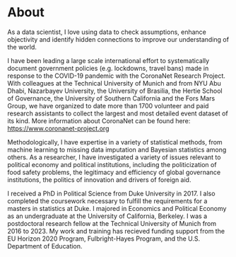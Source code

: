 # About


As a data scientist, I love using data to check assumptions, enhance objectivity and identify hidden connections to improve our understanding of the world. 


I have been leading a large scale international effort to systematically document government policies (e.g. lockdowns, travel bans) made in response to the COVID-19 pandemic with the CoronaNet Research Project. With colleagues at the Technical University of Munich and from NYU Abu Dhabi, Nazarbayev University, the University of Brasilia, the Hertie School of Governance, the University of Southern California and the Fors Mars Group, we have organized to date more than 1700 volunteer and paid research assistants to collect the largest and most detailed event dataset of its kind. More information about CoronaNet can be found here: https://www.coronanet-project.org

Methodologically, I have expertise in a variety of statistical methods, from machine learning to missing data imputation and Bayesian statistics among others. As a researcher, I have investigated a variety of issues relevant to political economy and political institutions, including the politicization of food safety problems, the legitimacy and efficiency of global governance institutions, the politics of innovation and drivers of foreign aid.  

 
I received a PhD in Political Science from Duke University in 2017. I also completed the coursework necessary to fulfill the requirements for a masters in statistics at Duke. I majored in Economics and Political Economy as an undergraduate at the University of California, Berkeley. I was a postdoctoral research fellow at the Technical University of Munich from 2016 to 2023. My work and training has recieved funding support from the EU Horizon 2020 Program, Fulbright-Hayes Program, and the U.S. Department of Education. 

